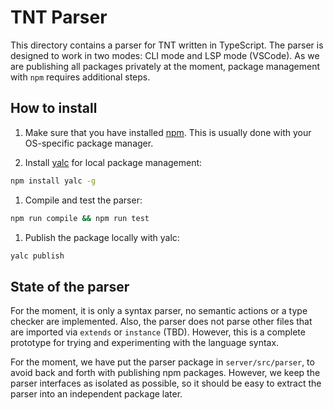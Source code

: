 # TNT Parser

This directory contains a parser for TNT written in TypeScript. The parser
is designed to work in two modes: CLI mode and LSP mode (VSCode). As we are
publishing all packages privately at the moment, package management with
`npm` requires additional steps.

## How to install

 1. Make sure that you have installed [npm][]. This is usually done with your
 OS-specific package manager.

 1. Install [yalc][] for local package management:

  ```sh
  npm install yalc -g
  ```

 1. Compile and test the parser:

  ```sh
  npm run compile && npm run test
  ```

 1. Publish the package locally with yalc:

  ```sh
  yalc publish
  ```

## State of the parser

For the moment, it is only a syntax parser, no semantic actions or a type
checker are implemented.  Also, the parser does not parse other files that are
imported via `extends` or `instance` (TBD). However, this is a complete
prototype for trying and experimenting with the language syntax.

For the moment, we have put the parser package in `server/src/parser`, to avoid
back and forth with publishing npm packages. However, we keep the parser
interfaces as isolated as possible, so it should be easy to extract the parser
into an independent package later.

[npm]: https://en.wikipedia.org/wiki/Npm_(software)
[yalc]: https://www.npmjs.com/package/yalc
